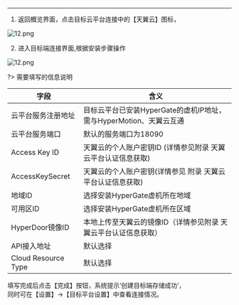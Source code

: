 
 ---
1. 返回概览界面，点击目标云平台连接中的【天翼云】图标，

![12.png](https://oneprocloud.oss-cn-beijing.aliyuncs.com/_images/saas/QingCloud/image012.png ':size=80%')

2. 进入目标端连接界面,根据安装步骤操作

![12.png](https://oneprocloud.oss-cn-beijing.aliyuncs.com/_images/saas/QingCloud/image013.png ':size=80%')

?> 需要填写的信息说明

字段  | 含义
------------- | ----------------------
云平台服务注册地址  | 目标云平台已安装HyperGate的虚机IP地址，需与HyperMotion、天翼云互通
云平台服务端口  | 默认的服务端口为18090
Access Key ID | 天翼云的个人账户密钥ID  (详情参见附录 天翼云平台认证信息获取)
AccessKeySecret  | 天翼云的个人账户密钥(详情参见 附录 天翼云平台认证信息获取)
地域ID | 选择安装HyperGate虚机所在地域
可用区ID| 选择安装HyperGate虚机所在区域
HyperDoor镜像ID| 本地上传至天翼云的镜像ID（详情参见附录 天翼云平台认证信息获取）
API接入地址| 默认选择
Cloud Resource Type| 默认选择


填写完成后点击【完成】按钮，系统提示‘创建目标端存储成功’，<br/>
同时可在【设置】→【目标平台设置】中查看连接情况。



